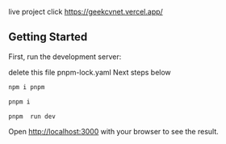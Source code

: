 live project click 
https://geekcvnet.vercel.app/

## Getting Started

First, run the development server:

delete this file pnpm-lock.yaml
Next steps below

```bash
npm i pnpm

pnpm i

pnpm  run dev
```

Open [http://localhost:3000](http://localhost:3000) with your browser to see the result.
